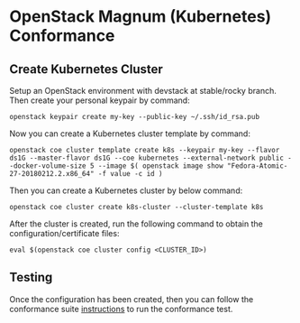 # OpenStack Magnum (Kubernetes) Conformance


## Create Kubernetes Cluster

Setup an OpenStack environment with devstack at stable/rocky branch. Then create your personal keypair by command:

```shell
openstack keypair create my-key --public-key ~/.ssh/id_rsa.pub
```

Now you can create a Kubernetes cluster template by command:

```shell
openstack coe cluster template create k8s --keypair my-key --flavor ds1G --master-flavor ds1G --coe kubernetes --external-network public --docker-volume-size 5 --image $( openstack image show "Fedora-Atomic-27-20180212.2.x86_64" -f value -c id )
```

Then you can create a Kubernetes cluster by below command:


```shell
openstack coe cluster create k8s-cluster --cluster-template k8s
```

After the cluster is created, run the following command to obtain the configuration/certificate files:

```shell
eval $(openstack coe cluster config <CLUSTER_ID>)
```

## Testing      

Once the configuration has been created, then you can follow the conformance suite [instructions](https://github.com/cncf/k8s-conformance/blob/master/instructions.md#running) to run the conformance test.
